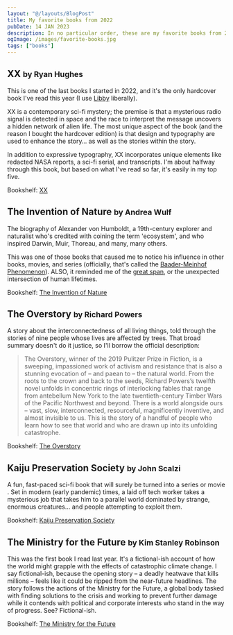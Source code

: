 ```yaml
---
layout: "@/layouts/BlogPost"
title: My favorite books from 2022
pubDate: 14 JAN 2023
description: In no particular order, these are my favorite books from 2022.
ogImage: /images/favorite-books.jpg
tags: ["books"]
---
```


## XX <small>by Ryan Hughes</small>
This is one of the last books I started in 2022, and it's the only hardcover book I've read this year (I use [Libby](https://libbyapp.com/) liberally).

XX is a contemporary sci-fi mystery; the premise is that a mysterious radio signal is detected in space and the race to interpret the message uncovers a hidden network of alien life. The most unique aspect of the book (and the reason I bought the hardcover edition) is that design and typography are used to enhance the story… as well as the stories within the story.

In addition to expressive typography, XX incorporates unique elements like redacted NASA reports, a sci-fi serial, and  transcripts. I'm about halfway through this book, but based on what I've read so far, it's easily in my top five.

Bookshelf: [XX](https://bookshelf.kylewjohnston.com/book/xx)

## The Invention of Nature <small>by Andrea Wulf</small>
The biography of Alexander von Humboldt, a 19th-century explorer and naturalist who's credited with coining the term 'ecosystem', and who inspired Darwin, Muir, Thoreau, and many, many others.

This was one of those books that caused me to notice his influence in other books, movies, and series (officially, that's called the [Baader-Meinhof Phenomenon](https://lighthouse.mq.edu.au/article/july-2020/What-is-the-Baader-Meinhof-Phenomenon)). ALSO, it reminded me of the [great span](https://kottke.org/tag/The%20Great%20Span), or the unexpected intersection of human lifetimes.

Bookshelf: [The Invention of Nature](https://bookshelf.kylewjohnston.com/book/invention-of-nature)

## The Overstory <small>by Richard Powers</small>
A story about the interconnectedness of all living things, told through the stories of nine people whose lives are affected by trees. That broad summary doesn't do it justice, so I'll borrow the official description:
> The Overstory, winner of the 2019 Pulitzer Prize in Fiction, is a sweeping, impassioned work of activism and resistance that is also a stunning evocation of – and paean to – the natural world. From the roots to the crown and back to the seeds, Richard Powers’s twelfth novel unfolds in concentric rings of interlocking fables that range from antebellum New York to the late twentieth-century Timber Wars of the Pacific Northwest and beyond. There is a world alongside ours – vast, slow, interconnected, resourceful, magnificently inventive, and almost invisible to us. This is the story of a handful of people who learn how to see that world and who are drawn up into its unfolding catastrophe.

Bookshelf: [The Overstory](https://bookshelf.kylewjohnston.com/book/the-overstory)

## Kaiju Preservation Society <small>by John Scalzi</small>
A fun, fast-paced sci-fi book that will surely be turned into a series or movie . Set in modern (early pandemic) times, a laid off tech worker takes a mysterious job that takes him to a parallel world dominated by strange, enormous creatures… and people attempting to exploit them.

Bookshelf: [Kaiju Preservation Society](https://bookshelf.kylewjohnston.com/book/kaiju-preservation-society)

## The Ministry for the Future <small>by Kim Stanley Robinson</small>
This was the first book I read last year. It's a fictional-ish account of how the world might grapple with the effects of catastrophic climate change. I say fictional-ish, because the opening story – a deadly heatwave that kills millions – feels like it could be ripped from the near-future headlines. The story follows the actions of the Ministry for the Future, a global body tasked with finding solutions to the crisis and working to prevent further damage while it contends with political and corporate interests who stand in the way of progress. See? Fictional-ish.

Bookshelf: [The Ministry for the Future](https://bookshelf.kylewjohnston.com/book/ministry-for-the-future)

